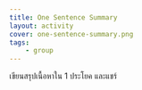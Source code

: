 ```yaml
---
title: One Sentence Summary
layout: activity
cover: one-sentence-summary.png
tags:
    - group
---
```


เขียนสรุปเนื้อหาใน 1 ประโยค และแชร์